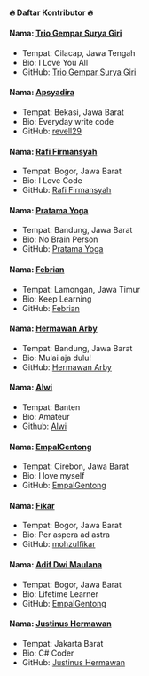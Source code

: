 #### 🔥 Daftar Kontributor 🔥

#### Nama: [Trio Gempar Surya Giri](https://github.com/triogempar)
- Tempat: Cilacap, Jawa Tengah
- Bio: I Love You All
- GitHub: [Trio Gempar Surya Giri](https://github.com/triogempar)

#### Nama: [Apsyadira](https://github.com/revell29)
- Tempat: Bekasi, Jawa Barat
- Bio: Everyday write code
- GitHub: [revell29](https://github.com/revell29)

#### Nama: [Rafi Firmansyah](https://github.com/rafifirmansyah)
- Tempat: Bogor, Jawa Barat
- Bio: I Love Code
- GitHub: [Rafi Firmansyah](https://github.com/rafifirmansyah)

#### Nama: [Pratama Yoga](https://github.com/evanezcent)
- Tempat: Bandung, Jawa Barat
- Bio: No Brain Person
- GitHub: [Pratama Yoga](https://github.com/evanezcent)

#### Nama: [Febrian](https://github.com/febriandev)
- Tempat: Lamongan, Jawa Timur
- Bio: Keep Learning
- GitHub: [Febrian](https://github.com/febriandev)

#### Nama: [Hermawan Arby](https://github.com/hermawanarby)
- Tempat: Bandung, Jawa Barat
- Bio: Mulai aja dulu!
- GitHub: [Hermawan Arby](https://github.com/hermawanarby)

#### Nama: [Alwi](https://github.com/wishihab)
- Tempat: Banten
- Bio: Amateur
- Github: [Alwi](https://github.com/wishihab)

#### Nama: [EmpalGentong](https://github.com/EmpalGentong)
- Tempat: Cirebon, Jawa Barat
- Bio: I love myself
- GitHub: [EmpalGentong](https://github.com/EmpalGentong)

#### Nama: [Fikar](https://github.com/mohzulfikar)
- Tempat: Bogor, Jawa Barat
- Bio: Per aspera ad astra
- GitHub: [mohzulfikar](https://github.com/mohzulfikar)

#### Nama: [Adif Dwi Maulana](https://github.com/adifdwimaulana)
- Tempat: Bogor, Jawa Barat
- Bio: Lifetime Learner
- GitHub: [EmpalGentong](https://github.com/adifdwimaulana)

#### Nama: [Justinus Hermawan](https://github.com/justinushermawan)
- Tempat: Jakarta Barat
- Bio: C# Coder
- GitHub: [Justinus Hermawan](https://github.com/justinushermawan)


